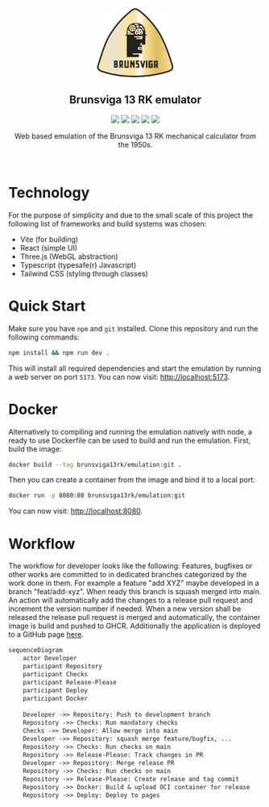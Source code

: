 
<div align="center">
    <img alt="icon" src="./public/brunsviga_icon.svg" width="30%"/>
</div>

<div align="center">
    <h2>Brunsviga 13 RK emulator</h2>
    <img src="https://img.shields.io/github/check-runs/brunsviga13rk/emulator/main">
    <img src="https://img.shields.io/github/deployments/brunsviga13rk/emulator/github-pages?label=deployment">
    <img src="https://img.shields.io/github/package-json/v/brunsviga13rk/emulator">
    <img src="https://img.shields.io/github/license/brunsviga13rk/emulator">
    <img src="https://img.shields.io/github/languages/top/brunsviga13rk/emulator">
    <p>
        Web based emulation of the Brunsviga 13 RK
        mechanical calculator from the 1950s.
    </p>
</div>
<br>

# Technology

For the purpose of simplicity and due to the small scale of this project the
following list of frameworks and build systems was chosen:

- Vite (for building)
- React (simple UI)
- Three.js (WebGL abstraction)
- Typescript (typesafe(r) Javascript)
- Tailwind CSS (styling through classes)

# Quick Start

Make sure you have `npm` and `git` installed. Clone this repository and run the
following commands:
```sh
npm install && npm run dev .
```
This will install all required dependencies and start the emulation by
running a web server on port `5173`. You can now visit:
[http://localhost:5173](http://localhost:5173).

# Docker

Alternatively to compiling and running the emulation natively with node,
a ready to use Dockerfile can be used to build and run the emulation.
First, build the image:
```sh
docker build --tag brunsviga13rk/emulation:git .
```
Then you can create a container from the image and bind it to a local port:
```sh
docker run -p 8080:80 brunsviga13rk/emulation:git
```
You can now visit:
[http://localhost:8080](http://localhost:8080).

# Workflow

The workflow for developer looks like the following:
Features, bugfixes or other works are committed to in dedicated branches
categorized by the work done in them. For example a feature "add XYZ" maybe
developed in a branch "feat/add-xyz". When ready this branch is squash merged
into main. An action will automatically add the changes to a release pull
request and increment the version number if needed. When a new version shall
be released the release pull request is merged and automatically, the container
image is build and pushed to GHCR. Additionally the application is deployed to
a GitHub page [here](https://brunsviga13rk.github.io/emulator/).

```mermaid
sequenceDiagram
    actor Developer
    participant Repository
    participant Checks
    participant Release-Please
    participant Deploy
    participant Docker

    Developer ->> Repository: Push to development branch
    Repository ->> Checks: Run mandatory checks
    Checks ->> Developer: Allow merge into main
    Developer ->> Repository: squash merge feature/bugfix, ...
    Repository ->> Checks: Run checks on main
    Repository ->> Release-Please: Track changes in PR
    Developer ->> Repository: Merge release PR
    Repository ->> Checks: Run checks on main
    Repository ->> Release-Please: Create release and tag commit
    Repository ->> Docker: Build & upload OCI container for release
    Repository ->> Deploy: Deploy to pages
```
